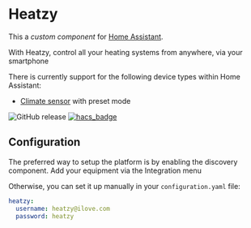 # Heatzy
This a *custom component* for [Home Assistant](https://www.home-assistant.io/). 

With Heatzy, control all your heating systems from anywhere, via your smartphone

There is currently support for the following device types within Home Assistant:
* [Climate sensor](#sensor) with preset mode



![GitHub release](https://img.shields.io/github/release/Cyr-ius/hass-heatzy)
[![hacs_badge](https://img.shields.io/badge/HACS-Default-orange.svg)](https://github.com/custom-components/hacs)

## Configuration

The preferred way to setup the platform is by enabling the discovery component.
Add your equipment via the Integration menu

Otherwise, you can set it up manually in your `configuration.yaml` file:

```yaml
heatzy:
  username: heatzy@ilove.com
  password: heatzy
```
